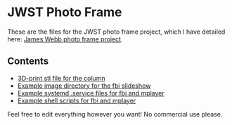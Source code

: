 # JWST Photo Frame
These are the files for the JWST photo frame project, which I have detailed here: [James Webb photo frame project](https://m7n.nl/article/james-webb-photo-frame/).

## Contents

- [3D-print stl file for the column](column/JWST-column-v2.stl)
- [Example image directory for the fbi slideshow](example-picture-directory)
- [Example systemd .service files for fbi and mplayer](example-systemd)
- [Example shell scripts for fbi and mplayer](example-scripts)

Feel free to edit everything however you want! No commercial use please.
